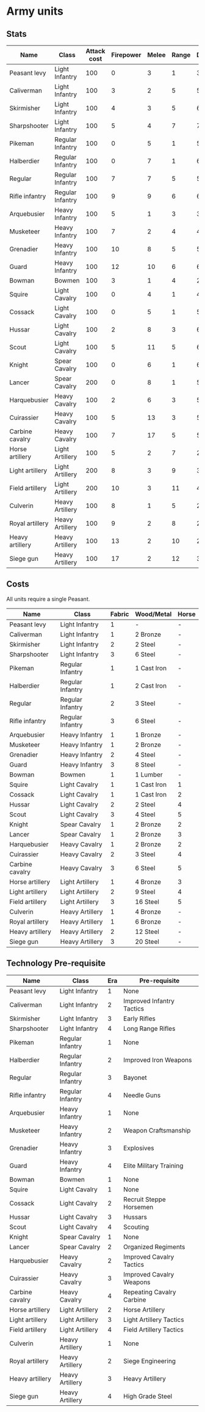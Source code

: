 # Army units

## Stats

| Name            | Class            | Attack cost | Firepower | Melee | Range | Defense | Speed |
|-----------------|------------------|-------------|-----------|-------|-------|---------|-------|
| Peasant levy    | Light Infantry   | 100         | 0         | 3     | 1     | 3       | 3     |
| Caliverman      | Light Infantry   | 100         | 3         | 2     | 5     | 5       | 4     |
| Skirmisher      | Light Infantry   | 100         | 4         | 3     | 5     | 6       | 6     |
| Sharpshooter    | Light Infantry   | 100         | 5         | 4     | 7     | 7       | 7     |
| Pikeman         | Regular Infantry | 100         | 0         | 5     | 1     | 5       | 3     |
| Halberdier      | Regular Infantry | 100         | 0         | 7     | 1     | 6       | 4     |
| Regular         | Regular Infantry | 100         | 7         | 7     | 5     | 5       | 4     |
| Rifle infantry  | Regular Infantry | 100         | 9         | 9     | 6     | 6       | 4     |
| Arquebusier     | Heavy Infantry   | 100         | 5         | 1     | 3     | 3       | 2     |
| Musketeer       | Heavy Infantry   | 100         | 7         | 2     | 4     | 4       | 3     |
| Grenadier       | Heavy Infantry   | 100         | 10        | 8     | 5     | 5       | 4     |
| Guard           | Heavy Infantry   | 100         | 12        | 10    | 6     | 6       | 4     |
| Bowman          | Bowmen           | 100         | 3         | 1     | 4     | 2       | 3     |
| Squire          | Light Cavalry    | 100         | 0         | 4     | 1     | 4       | 6     |
| Cossack         | Light Cavalry    | 100         | 0         | 5     | 1     | 5       | 8     |
| Hussar          | Light Cavalry    | 100         | 2         | 8     | 3     | 6       | 11    |
| Scout           | Light Cavalry    | 100         | 5         | 11    | 5     | 6       | 11    |
| Knight          | Spear Cavalry    | 100         | 0         | 6     | 1     | 6       | 4     |
| Lancer          | Spear Cavalry    | 200         | 0         | 8     | 1     | 5       | 6     |
| Harquebusier    | Heavy Cavalry    | 100         | 2         | 6     | 3     | 5       | 6     |
| Cuirassier      | Heavy Cavalry    | 100         | 5         | 13    | 3     | 5       | 9     |
| Carbine cavalry | Heavy Cavalry    | 100         | 7         | 17    | 5     | 5       | 9     |
| Horse artillery | Light Artillery  | 100         | 5         | 2     | 7     | 2       | 3     |
| Light artillery | Light Artillery  | 200         | 8         | 3     | 9     | 3       | 4     |
| Field artillery | Light Artillery  | 200         | 10        | 3     | 11    | 4       | 5     |
| Culverin        | Heavy Artillery  | 100         | 8         | 1     | 5     | 2       | 2     |
| Royal artillery | Heavy Artillery  | 100         | 9         | 2     | 8     | 2       | 2     |
| Heavy artillery | Heavy Artillery  | 100         | 13        | 2     | 10    | 2       | 3     |
| Siege gun       | Heavy Artillery  | 100         | 17        | 2     | 12    | 3       | 3     |

## Costs

All units require a single Peasant.

| Name            | Class            | Fabric | Wood/Metal  | Horse |
|-----------------|------------------|--------|-------------|-------|
| Peasant levy    | Light Infantry   | 1      | -           | -     |
| Caliverman      | Light Infantry   | 1      | 2 Bronze    | -     |
| Skirmisher      | Light Infantry   | 2      | 2 Steel     | -     |
| Sharpshooter    | Light Infantry   | 3      | 6 Steel     | -     |
| Pikeman         | Regular Infantry | 1      | 1 Cast Iron | -     |
| Halberdier      | Regular Infantry | 1      | 2 Cast Iron | -     |
| Regular         | Regular Infantry | 2      | 3 Steel     | -     |
| Rifle infantry  | Regular Infantry | 3      | 6 Steel     | -     |
| Arquebusier     | Heavy Infantry   | 1      | 1 Bronze    | -     |
| Musketeer       | Heavy Infantry   | 1      | 2 Bronze    | -     |
| Grenadier       | Heavy Infantry   | 2      | 4 Steel     | -     |
| Guard           | Heavy Infantry   | 3      | 8 Steel     | -     |
| Bowman          | Bowmen           | 1      | 1 Lumber    | -     |
| Squire          | Light Cavalry    | 1      | 1 Cast Iron | 1     |
| Cossack         | Light Cavalry    | 1      | 1 Cast Iron | 2     |
| Hussar          | Light Cavalry    | 2      | 2 Steel     | 4     |
| Scout           | Light Cavalry    | 3      | 4 Steel     | 5     |
| Knight          | Spear Cavalry    | 1      | 2 Bronze    | 2     |
| Lancer          | Spear Cavalry    | 1      | 2 Bronze    | 3     |
| Harquebusier    | Heavy Cavalry    | 1      | 2 Bronze    | 2     |
| Cuirassier      | Heavy Cavalry    | 2      | 3 Steel     | 4     |
| Carbine cavalry | Heavy Cavalry    | 3      | 6 Steel     | 5     |
| Horse artillery | Light Artillery  | 1      | 4 Bronze    | 3     |
| Light artillery | Light Artillery  | 2      | 9 Steel     | 4     |
| Field artillery | Light Artillery  | 3      | 16 Steel    | 5     |
| Culverin        | Heavy Artillery  | 1      | 4 Bronze    | -     |
| Royal artillery | Heavy Artillery  | 1      | 6 Bronze    | -     |
| Heavy artillery | Heavy Artillery  | 2      | 12 Steel    | -     |
| Siege gun       | Heavy Artillery  | 3      | 20 Steel    | -     |

## Technology Pre-requisite

| Name            | Class            | Era | Pre-requisite             |
|-----------------|------------------|-----|---------------------------|
| Peasant levy    | Light Infantry   | 1   | None                      |
| Caliverman      | Light Infantry   | 2   | Improved Infantry Tactics |
| Skirmisher      | Light Infantry   | 3   | Early Rifles              |
| Sharpshooter    | Light Infantry   | 4   | Long Range Rifles         |
| Pikeman         | Regular Infantry | 1   | None                      |
| Halberdier      | Regular Infantry | 2   | Improved Iron Weapons     |
| Regular         | Regular Infantry | 3   | Bayonet                   |
| Rifle infantry  | Regular Infantry | 4   | Needle Guns               |
| Arquebusier     | Heavy Infantry   | 1   | None                      |
| Musketeer       | Heavy Infantry   | 2   | Weapon Craftsmanship      |
| Grenadier       | Heavy Infantry   | 3   | Explosives                |
| Guard           | Heavy Infantry   | 4   | Elite Military Training   |
| Bowman          | Bowmen           | 1   | None                      |
| Squire          | Light Cavalry    | 1   | None                      |
| Cossack         | Light Cavalry    | 2   | Recruit Steppe Horsemen   |
| Hussar          | Light Cavalry    | 3   | Hussars                   |
| Scout           | Light Cavalry    | 4   | Scouting                  |
| Knight          | Spear Cavalry    | 1   | None                      |
| Lancer          | Spear Cavalry    | 2   | Organized Regiments       |
| Harquebusier    | Heavy Cavalry    | 2   | Improved Cavalry Tactics  |
| Cuirassier      | Heavy Cavalry    | 3   | Improved Cavalry Weapons  |
| Carbine cavalry | Heavy Cavalry    | 4   | Repeating Cavalry Carbine |
| Horse artillery | Light Artillery  | 2   | Horse Artillery           |
| Light artillery | Light Artillery  | 3   | Light Artillery Tactics   |
| Field artillery | Light Artillery  | 4   | Field Artillery Tactics   |
| Culverin        | Heavy Artillery  | 1   | None                      |
| Royal artillery | Heavy Artillery  | 2   | Siege Engineering         |
| Heavy artillery | Heavy Artillery  | 3   | Heavy Artillery           |
| Siege gun       | Heavy Artillery  | 4   | High Grade Steel          |

